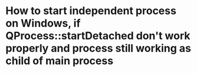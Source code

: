 # How to start independent process on Windows, if QProcess::startDetached don't work properly and process still working as child of main process
